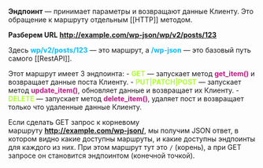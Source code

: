 **Эндпоинт** — принимает параметры и возвращают данные Клиенту. Это обращение к маршруту отдельным [[HTTP]] методом.  

**Разберем URL**
<span style="font-weight: bold; color: gold;">http://example.com/wp-json/wp/v2/posts/123</span>

Здесь <span style="font-weight: bold; color: deepskyblue;">wp/v2/posts/123</span> — это маршрут, а <span style="font-weight: bold; color: deepskyblue;">/wp-json</span> — это базовый путь самого [[RestAPI]].

Этот маршрут имеет 3 эндпоинта:
    -   <span style="font-weight: bold; color: greenyellow;">GET</span> — запускает метод <span style="font-weight: bold; color: mediumvioletred;">get_item()</span> и возвращает данные поста Клиенту.
    -   <span style="font-weight: bold; color: greenyellow;">PUT|PATCH|POST</span> — запускает метод <span style="font-weight: bold; color: mediumvioletred;">update_item()</span>, обновляет данные и возвращает их Клиенту.
    -   <span style="font-weight: bold; color: greenyellow;">DELETE</span> — запускает метод <span style="font-weight: bold; color: mediumvioletred;">delete_item()</span>, удаляет пост и возвращает только что удаленные данные Клиенту.

Если сделать GET запрос к корневому маршруту <span style="font-weight: bold; color: gold;">http://example.com/wp-json/</span>, мы получим JSON ответ, в котором видно какие доступны маршруты, и какие доступны эндпоинты для каждого из них. При этом маршрут тут это `/` (корень), а при GET запросе он становится эндпоинтом (конечной точкой).